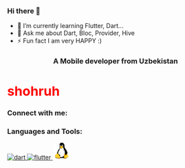 ### Hi there 👋

- 🌱 I’m currently learning Flutter, Dart...
- 💬 Ask me about Dart, Bloc, Provider, Hive
- ⚡️ Fun fact I am very HAPPY :) 

<h3 align="center">A Mobile developer from Uzbekistan</h3>
<h1 style="color:red;font-size:30px;"> shohruh </h1>

<h3 align="left">Connect with me:</h3>
<p align="left"> 
</p>

<h3 align="left">Languages and Tools:</h3>
<p align="left"> <a href="https://dart.dev" target="_blank" rel="noreferrer"> <img src="https://www.vectorlogo.zone/logos/dartlang/dartlang-icon.svg" alt="dart" width="40" height="40"/> </a> <a href="https://flutter.dev" target="_blank" rel="noreferrer"> <img src="https://www.vectorlogo.zone/logos/flutterio/flutterio-icon.svg" alt="flutter" width="40" height="40"/> </a> <a href="https://www.linux.org/" target="_blank" rel="noreferrer"> <img src="https://raw.githubusercontent.com/devicons/devicon/master/icons/linux/linux-original.svg" alt="linux" width="40" height="40"/> </a> </p>
